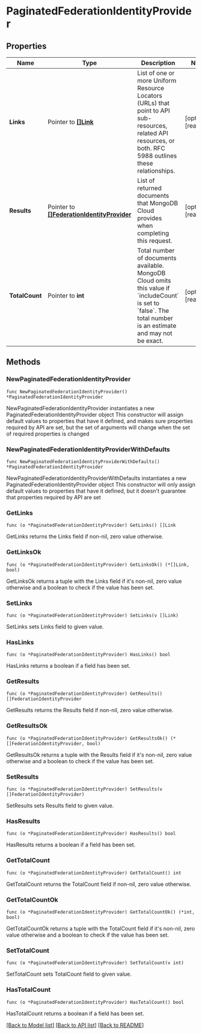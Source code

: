 # PaginatedFederationIdentityProvider

## Properties

Name | Type | Description | Notes
------------ | ------------- | ------------- | -------------
**Links** | Pointer to [**[]Link**](Link.md) | List of one or more Uniform Resource Locators (URLs) that point to API sub-resources, related API resources, or both. RFC 5988 outlines these relationships. | [optional] [readonly] 
**Results** | Pointer to [**[]FederationIdentityProvider**](FederationIdentityProvider.md) | List of returned documents that MongoDB Cloud provides when completing this request. | [optional] [readonly] 
**TotalCount** | Pointer to **int** | Total number of documents available. MongoDB Cloud omits this value if &#x60;includeCount&#x60; is set to &#x60;false&#x60;. The total number is an estimate and may not be exact. | [optional] [readonly] 

## Methods

### NewPaginatedFederationIdentityProvider

`func NewPaginatedFederationIdentityProvider() *PaginatedFederationIdentityProvider`

NewPaginatedFederationIdentityProvider instantiates a new PaginatedFederationIdentityProvider object
This constructor will assign default values to properties that have it defined,
and makes sure properties required by API are set, but the set of arguments
will change when the set of required properties is changed

### NewPaginatedFederationIdentityProviderWithDefaults

`func NewPaginatedFederationIdentityProviderWithDefaults() *PaginatedFederationIdentityProvider`

NewPaginatedFederationIdentityProviderWithDefaults instantiates a new PaginatedFederationIdentityProvider object
This constructor will only assign default values to properties that have it defined,
but it doesn't guarantee that properties required by API are set

### GetLinks

`func (o *PaginatedFederationIdentityProvider) GetLinks() []Link`

GetLinks returns the Links field if non-nil, zero value otherwise.

### GetLinksOk

`func (o *PaginatedFederationIdentityProvider) GetLinksOk() (*[]Link, bool)`

GetLinksOk returns a tuple with the Links field if it's non-nil, zero value otherwise
and a boolean to check if the value has been set.

### SetLinks

`func (o *PaginatedFederationIdentityProvider) SetLinks(v []Link)`

SetLinks sets Links field to given value.

### HasLinks

`func (o *PaginatedFederationIdentityProvider) HasLinks() bool`

HasLinks returns a boolean if a field has been set.
### GetResults

`func (o *PaginatedFederationIdentityProvider) GetResults() []FederationIdentityProvider`

GetResults returns the Results field if non-nil, zero value otherwise.

### GetResultsOk

`func (o *PaginatedFederationIdentityProvider) GetResultsOk() (*[]FederationIdentityProvider, bool)`

GetResultsOk returns a tuple with the Results field if it's non-nil, zero value otherwise
and a boolean to check if the value has been set.

### SetResults

`func (o *PaginatedFederationIdentityProvider) SetResults(v []FederationIdentityProvider)`

SetResults sets Results field to given value.

### HasResults

`func (o *PaginatedFederationIdentityProvider) HasResults() bool`

HasResults returns a boolean if a field has been set.
### GetTotalCount

`func (o *PaginatedFederationIdentityProvider) GetTotalCount() int`

GetTotalCount returns the TotalCount field if non-nil, zero value otherwise.

### GetTotalCountOk

`func (o *PaginatedFederationIdentityProvider) GetTotalCountOk() (*int, bool)`

GetTotalCountOk returns a tuple with the TotalCount field if it's non-nil, zero value otherwise
and a boolean to check if the value has been set.

### SetTotalCount

`func (o *PaginatedFederationIdentityProvider) SetTotalCount(v int)`

SetTotalCount sets TotalCount field to given value.

### HasTotalCount

`func (o *PaginatedFederationIdentityProvider) HasTotalCount() bool`

HasTotalCount returns a boolean if a field has been set.

[[Back to Model list]](../README.md#documentation-for-models) [[Back to API list]](../README.md#documentation-for-api-endpoints) [[Back to README]](../README.md)


